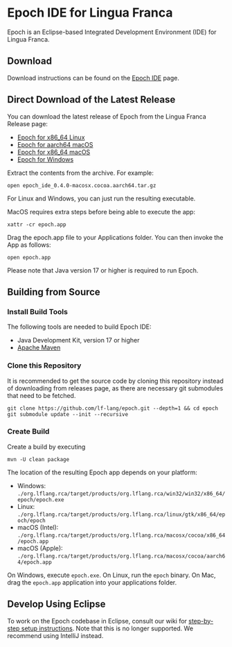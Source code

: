 # Epoch IDE for Lingua Franca

Epoch is an Eclipse-based Integrated Development Environment (IDE) for Lingua Franca.

## Download

Download instructions can be found on the [Epoch IDE](https://www.lf-lang.org/docs/handbook/epoch-ide) page.

## Direct Download of the Latest Release
You can download the latest release of Epoch from the Lingua Franca Release page:

 - [Epoch for x86_64 Linux](https://github.com/lf-lang/lingua-franca/releases/download/v0.4.0/epoch_ide_0.4.0-linux.gtk.x86_64.tar.gz)
 - [Epoch for aarch64 macOS](https://github.com/lf-lang/lingua-franca/releases/download/v0.4.0/epoch_ide_0.4.0-macosx.cocoa.aarch64.tar.gz)
 - [Epoch for x86_64 macOS](https://github.com/lf-lang/lingua-franca/releases/download/v0.4.0/epoch_ide_0.4.0-macosx.cocoa.x86_64.tar.gz)
 - [Epoch for Windows](https://github.com/lf-lang/lingua-franca/releases/download/v0.4.0/epoch_ide_0.4.0-win32.win32.x86_64.zip)

Extract the contents from the archive. For example:

```
open epoch_ide_0.4.0-macosx.cocoa.aarch64.tar.gz
```

For Linux and Windows, you can just run the resulting executable.

MacOS requires extra steps before being able to execute the app:

```
xattr -cr epoch.app
```

Drag the epoch.app file to your Applications folder.
You can then invoke the App as follows:
```
open epoch.app
```

Please note that Java version 17 or higher is required to run Epoch.

## Building from Source
### Install Build Tools
The following tools are needed to build Epoch IDE:
- Java Development Kit, version 17 or higher
- [Apache Maven](https://maven.apache.org/)

### Clone this Repository
It is recommended to get the source code by cloning this repository instead of downloading from releases page, as there are necessary git submodules that need to be fetched.
```
git clone https://github.com/lf-lang/epoch.git --depth=1 && cd epoch
git submodule update --init --recursive
```

### Create Build
Create a build by executing
```
mvn -U clean package
```

The location of the resulting Epoch app depends on your platform:
 - Windows: `./org.lflang.rca/target/products/org.lflang.rca/win32/win32/x86_64/epoch/epoch.exe`
 - Linux: `./org.lflang.rca/target/products/org.lflang.rca/linux/gtk/x86_64/epoch/epoch`
 - macOS (Intel): `./org.lflang.rca/target/products/org.lflang.rca/macosx/cocoa/x86_64/epoch.app`
 - macOS (Apple): `./org.lflang.rca/target/products/org.lflang.rca/macosx/cocoa/aarch64/epoch.app`

On Windows, execute `epoch.exe`. On Linux, run the `epoch` binary. On Mac, drag the `epoch.app` application into your applications folder.

## Develop Using Eclipse

To work on the Epoch codebase in Eclipse, consult our wiki for [step-by-step setup instructions](https://github.com/lf-lang/epoch/wiki/Developer-Eclipse-Setup-with-Oomph).
Note that this is no longer supported. We recommend using IntelliJ instead.

